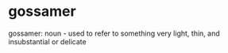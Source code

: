 # gossamer

gossamer: noun - used to refer to something very light, thin, and insubstantial or delicate